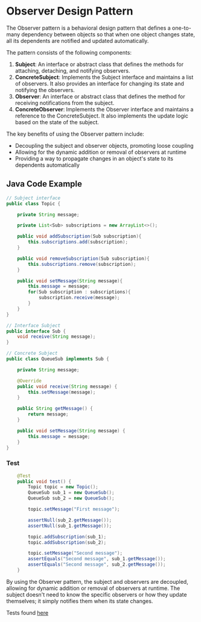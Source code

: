 # Observer Design Pattern

The Observer pattern is a behavioral design pattern that defines a one-to-many dependency between objects so that when one object changes state, all its dependents are notified and updated automatically.

The pattern consists of the following components:

1. **Subject**: An interface or abstract class that defines the methods for attaching, detaching, and notifying observers.
2. **ConcreteSubject**: Implements the Subject interface and maintains a list of observers. It also provides an interface for changing its state and notifying the observers.
3. **Observer**: An interface or abstract class that defines the method for receiving notifications from the subject.
4. **ConcreteObserver**: Implements the Observer interface and maintains a reference to the ConcreteSubject. It also implements the update logic based on the state of the subject.

The key benefits of using the Observer pattern include:

- Decoupling the subject and observer objects, promoting loose coupling
- Allowing for the dynamic addition or removal of observers at runtime
- Providing a way to propagate changes in an object's state to its dependents automatically

## Java Code Example

```java
// Subject interface
public class Topic {

    private String message;

    private List<Sub> subscriptions = new ArrayList<>();

    public void addSubscription(Sub subscription){
        this.subscriptions.add(subscription);
    }

    public void removeSubscription(Sub subscription){
        this.subscriptions.remove(subscription);
    }

    public void setMessage(String message){
        this.message = message;
        for(Sub subscription : subscriptions){
            subscription.receive(message);
        }
    }
}

// Interface Subject
public interface Sub {
    void receive(String message);
}

// Concrete Subject
public class QueueSub implements Sub {

    private String message;

    @Override
    public void receive(String message) {
        this.setMessage(message);
    }

    public String getMessage() {
        return message;
    }

    public void setMessage(String message) {
        this.message = message;
    }
}

```

### Test
```java
    @Test
    public void test() {
        Topic topic = new Topic();
        QueueSub sub_1 = new QueueSub();
        QueueSub sub_2 = new QueueSub();

        topic.setMessage("First message");

        assertNull(sub_2.getMessage());
        assertNull(sub_1.getMessage());

        topic.addSubscription(sub_1);
        topic.addSubscription(sub_2);

        topic.setMessage("Second message");
        assertEquals("Second message", sub_1.getMessage());
        assertEquals("Second message", sub_2.getMessage());
    }
```
By using the Observer pattern, the subject and observers are decoupled, allowing for dynamic addition or removal of observers at runtime. The subject doesn't need to know the specific observers or how they update themselves; it simply notifies them when its state changes.


Tests found [here](../../../../../src/test/java/behavioral/observer)